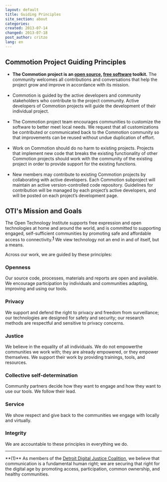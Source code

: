 ```yaml
---
layout: default
title: Guiding Principles
site_section: about
categories: 
created: 2013-07-14
changed: 2013-07-18
post_author: critzo
lang: en
---
```

  <h2>Commotion Project Guiding Principles</h2>

<ul>
	<li><strong>The Commotion project is an <a href="https://en.wikipedia.org/wiki/Open_source">open source</a>, <a href="https://en.wikipedia.org/wiki/Free_software">free software</a> toolkit.</strong> The community welcomes all contributions and conversations that help the project grow and improve in accordance with its mission.<br />
	&nbsp;</li>
	<li>Commotion is guided by the active developers and community stakeholders who contribute to the project community. Active developers of Commotion projects will guide the development of their individual project.<br />
	&nbsp;</li>
	<li>The Commotion project team encourages communities to customize the software to better meet local needs. We request that all customizations be contributed or communicated back to the Commotion community so that improvements can be reused without undue duplication of effort.<br />
	&nbsp;</li>
	<li>Work on Commotion should do no harm to existing projects. Projects that implement new code that breaks the existing functionality of other Commotion projects should work with the community of the existing project in order to provide support for the existing functions.<br />
	&nbsp;</li>
	<li>New members may contribute to existing Commotion projects by collaborating with active developers. Each Commotion subproject will maintain an active version-controlled code repository. Guidelines for contribution will be managed by each project’s active developers, and will be posted on each project’s development page.</li>
</ul>
 
<h2>OTI's Mission and Goals</h2>

 The Open Technology Institute supports free expression and open technologies at home and around the world, and is committed to supporting engaged, self-sufficient communities by promoting safe and affordable access to connectivity.<sup><a href="#footnote1">**1**</a></sup> We view technology not an end in and of itself, but a means.

Across our work, we are guided by these principles:

### Openness 
Our source code, processes, materials and reports are open and available. We encourage participation by individuals and communities adapting, improving and using our tools.

### Privacy 
We support and defend the right to privacy and freedom from surveillance; our technologies are designed for safety and security; our research methods are respectful and sensitive to privacy concerns.

### Justice 
We believe in the equality of all individuals. We do not empowerthe communities we work with; they are already empowered, or they empower themselves. We support their work by providing trainings, tools, and resources.

### Collective self-determination
Community partners decide how they want to engage and how they want to use our tools. We follow their lead.

### Service 
We show respect and give back to the communities we engage with locally and virtually.

### Integrity
We are accountable to these principles in everything we do.

<hr>
<span id="footnote1">**(1)** As members of the <a href="http://detroitdjc.org/principles/" target="_blank">Detroit Digital Justice Coalition</a>, we believe that communication is a fundamental human right; we are securing that right for the digital age by promoting access, participation, common ownership, and healthy communities.</span>
